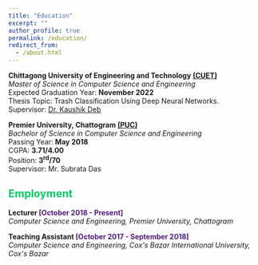 ```yaml
---
title: "Education"
excerpt: ""
author_profile: true
permalink: /education/
redirect_from: 
  - /about.html
---
```



**Chittagong University of Engineering and Technology [(CUET)](https://www.cuet.ac.bd/dept/cse)**   
*Master of Science in Computer Science and Engineering*   
Expected Graduation Year: <b>November 2022</b>   
Thesis Topic: Trash Classification Using Deep Neural Networks.     
Supervisor: [Dr. Kaushik Deb](https://www.cuet.ac.bd/members/498)


**Premier University, Chattogram [(PUC)](https://cse.puc.ac.bd/)**   
*Bachelor of Science in Computer Science and Engineering*   
Passing Year: <b>May 2018</b>   
CGPA: <b>3.71/4.00</b>  
Position: <b>3<sup>rd</sup>/70</b>   
Supervisor: Mr. Subrata Das 


## <font color="#00cc66"> Employment </font>
 **Lecturer <font color="#541A75">[October 2018 - Present]</font>**   
 *Computer Science and Engineering, Premier University, Chattogram*
 
 **Teaching Assistant <font color="#541A75">[October 2017 - September 2018]</font>**   
 *Computer Science and Engineering, Cox's Bazar International University, Cox's Bazar*
